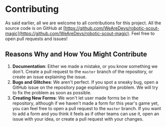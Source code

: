 # Contributing
As said earlier, all we are welcome to all contributions for this project. All the source code is on GitHub at [https://github.com/WeAreDevs/robotic-scout-magic](https://github.com/WeAreDevs/robotic-scout-magic). Feel free to open pull requests and issues!

## Reasons Why and How You Might Contribute
1. **Documentation**: Either we made a mistake, or you know something we don't. Create a pull request to the `master` branch of the repository, or create an issue explaining the issue.
2. **Bugs and Glitches**: We aren't perfect. If you spot a sneaky bug, open a GitHub issue on the repository page explaining the problem. We will try to fix the problem as soon as possible.
3. **Creating New Forms**: We won't let user made forms be in the repository, although if we haven't made a form for this year's game yet, you can feel free to open a pull request to the `master` branch. If you want to add a form and you think it feels as if other teams can use it, open an issue with your idea, or create a pull request with your changes.
